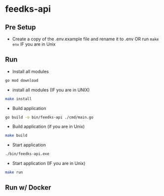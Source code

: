 # feedks-api

## Pre Setup

- Create a copy of the .env.example file and rename it to .env OR run `make env` IF you are in Unix

## Run

- Install all modules

```sh
go mod download
```

- install all modules (IF you are in UNIX)

```sh
make install
```

- Build application

```sh
go build -o bin/feedks-api ./cmd/main.go
```

- Build application (if you are in Unix)

```sh
make build
```

- Start application 

```sh
./bin/feedks-api.exe
```

- Start application (IF you are in Unix)

```sh
make run
```

## Run w/ Docker